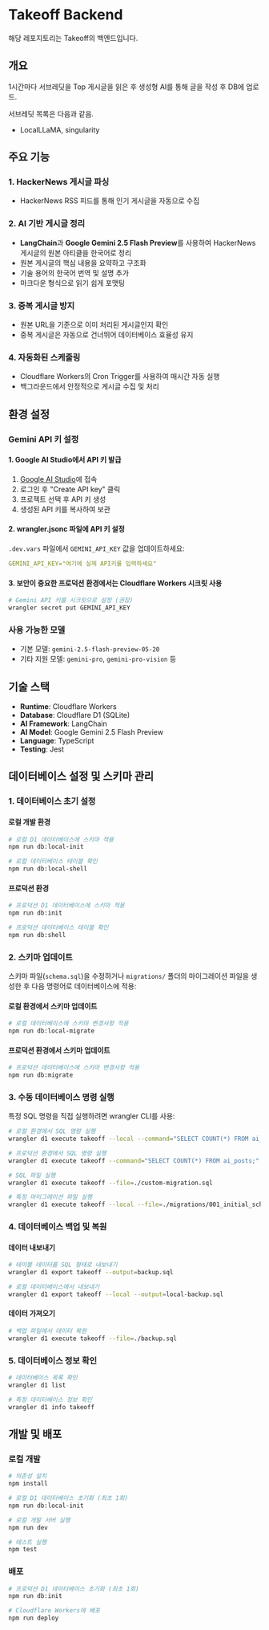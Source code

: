 # Takeoff Backend
해당 레포지토리는 Takeoff의 백엔드입니다.

## 개요
1시간마다 서브레딧을 Top 게시글을 읽은 후 생성형 AI를 통해 글을 작성 후 DB에 업로드.

서브레딧 목록은 다음과 같음.
- LocalLLaMA, singularity

## 주요 기능

### 1. HackerNews 게시글 파싱
- HackerNews RSS 피드를 통해 인기 게시글을 자동으로 수집

### 2. AI 기반 게시글 정리
- **LangChain**과 **Google Gemini 2.5 Flash Preview**를 사용하여 HackerNews 게시글의 원본 아티클을 한국어로 정리
- 원본 게시글의 핵심 내용을 요약하고 구조화
- 기술 용어의 한국어 번역 및 설명 추가
- 마크다운 형식으로 읽기 쉽게 포맷팅

### 3. 중복 게시글 방지
- 원본 URL을 기준으로 이미 처리된 게시글인지 확인
- 중복 게시글은 자동으로 건너뛰어 데이터베이스 효율성 유지

### 4. 자동화된 스케줄링
- Cloudflare Workers의 Cron Trigger를 사용하여 매시간 자동 실행
- 백그라운드에서 안정적으로 게시글 수집 및 처리

## 환경 설정

### Gemini API 키 설정

#### 1. Google AI Studio에서 API 키 발급
1. [Google AI Studio](https://aistudio.google.com/app/apikey)에 접속
2. 로그인 후 "Create API key" 클릭
3. 프로젝트 선택 후 API 키 생성
4. 생성된 API 키를 복사하여 보관

#### 2. wrangler.jsonc 파일에 API 키 설정
`.dev.vars` 파일에서 `GEMINI_API_KEY` 값을 업데이트하세요:
```yaml
GEMINI_API_KEY="여기에 실제 API키를 입력하세요"
```

#### 3. 보안이 중요한 프로덕션 환경에서는 Cloudflare Workers 시크릿 사용
```bash
# Gemini API 키를 시크릿으로 설정 (권장)
wrangler secret put GEMINI_API_KEY
```

### 사용 가능한 모델
- 기본 모델: `gemini-2.5-flash-preview-05-20`
- 기타 지원 모델: `gemini-pro`, `gemini-pro-vision` 등

## 기술 스택
- **Runtime**: Cloudflare Workers
- **Database**: Cloudflare D1 (SQLite)
- **AI Framework**: LangChain
- **AI Model**: Google Gemini 2.5 Flash Preview
- **Language**: TypeScript
- **Testing**: Jest

## 데이터베이스 설정 및 스키마 관리

### 1. 데이터베이스 초기 설정

#### 로컬 개발 환경
```bash
# 로컬 D1 데이터베이스에 스키마 적용
npm run db:local-init

# 로컬 데이터베이스 테이블 확인
npm run db:local-shell
```

#### 프로덕션 환경
```bash
# 프로덕션 D1 데이터베이스에 스키마 적용
npm run db:init

# 프로덕션 데이터베이스 테이블 확인
npm run db:shell
```

### 2. 스키마 업데이트

스키마 파일(`schema.sql`)을 수정하거나 `migrations/` 폴더의 마이그레이션 파일을 생성한 후 다음 명령어로 데이터베이스에 적용:

#### 로컬 환경에서 스키마 업데이트
```bash
# 로컬 데이터베이스에 스키마 변경사항 적용
npm run db:local-migrate
```

#### 프로덕션 환경에서 스키마 업데이트
```bash
# 프로덕션 데이터베이스에 스키마 변경사항 적용
npm run db:migrate
```

### 3. 수동 데이터베이스 명령 실행

특정 SQL 명령을 직접 실행하려면 wrangler CLI를 사용:

```bash
# 로컬 환경에서 SQL 명령 실행
wrangler d1 execute takeoff --local --command="SELECT COUNT(*) FROM ai_posts;"

# 프로덕션 환경에서 SQL 명령 실행
wrangler d1 execute takeoff --command="SELECT COUNT(*) FROM ai_posts;"

# SQL 파일 실행
wrangler d1 execute takeoff --file=./custom-migration.sql

# 특정 마이그레이션 파일 실행
wrangler d1 execute takeoff --local --file=./migrations/001_initial_schema.sql
```

### 4. 데이터베이스 백업 및 복원

#### 데이터 내보내기
```bash
# 테이블 데이터를 SQL 형태로 내보내기
wrangler d1 export takeoff --output=backup.sql

# 로컬 데이터베이스에서 내보내기
wrangler d1 export takeoff --local --output=local-backup.sql
```

#### 데이터 가져오기
```bash
# 백업 파일에서 데이터 복원
wrangler d1 execute takeoff --file=./backup.sql
```

### 5. 데이터베이스 정보 확인

```bash
# 데이터베이스 목록 확인
wrangler d1 list

# 특정 데이터베이스 정보 확인
wrangler d1 info takeoff
```

## 개발 및 배포

### 로컬 개발
```bash
# 의존성 설치
npm install

# 로컬 D1 데이터베이스 초기화 (최초 1회)
npm run db:local-init

# 로컬 개발 서버 실행
npm run dev

# 테스트 실행
npm test
```

### 배포
```bash
# 프로덕션 D1 데이터베이스 초기화 (최초 1회)
npm run db:init

# Cloudflare Workers에 배포
npm run deploy
```